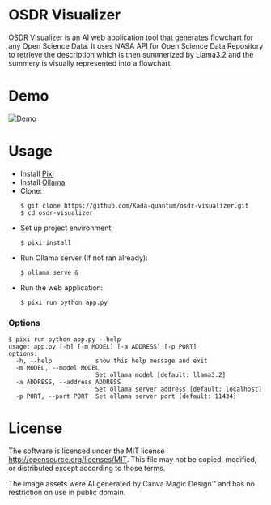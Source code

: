 # OSDR Visualizer
OSDR Visualizer is an AI web application tool that generates flowchart for any Open Science Data.
It uses NASA API for Open Science Data Repository to retrieve the description which is then summerized by Llama3.2 and the summery is visually represented into a flowchart.
# Demo
[![Demo]((https://github.com/Kada-quantum/osdr-visualizer/raw/refs/heads/main/assets/example2.mp4))](https://github.com/Kada-quantum/osdr-visualizer/raw/refs/heads/main/assets/example2.mp4)
# Usage
 - Install [Pixi](https://prefix.dev/)
 - Install [Ollama](https://ollama.com/)
 - Clone:
   ```
   $ git clone https://github.com/Kada-quantum/osdr-visualizer.git
   $ cd osdr-visualizer
   ```
 - Set up project environment:
   ```
   $ pixi install
   ```
 - Run Ollama server (If not ran already):
   ```
   $ ollama serve &
   ```
 - Run the web application:
   ```
   $ pixi run python app.py
   ```
### Options
```
$ pixi run python app.py --help
usage: app.py [-h] [-m MODEL] [-a ADDRESS] [-p PORT]
options:
  -h, --help            show this help message and exit
  -m MODEL, --model MODEL
                        Set ollama model [default: llama3.2]
  -a ADDRESS, --address ADDRESS
                        Set ollama server address [default: localhost]
  -p PORT, --port PORT  Set ollama server port [default: 11434]
```
# License
The software is licensed under the MIT license http://opensource.org/licenses/MIT. This file may not be copied, modified, or distributed except according to those terms.

The image assets were AI generated by Canva Magic Design™ and has no restriction on use in public domain.
